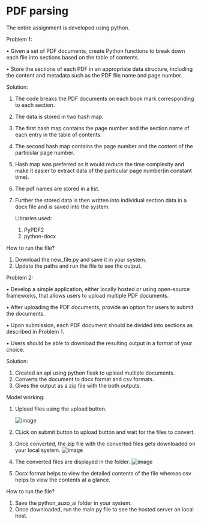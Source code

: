 # PDF parsing

The entire assignment is developed using python.

Problem 1:

• Given a set of PDF documents, create Python functions to break down each file into sections
based on the table of contents.

• Store the sections of each PDF in an appropriate data structure, including the content and
metadata such as the PDF file name and page number.

Solution:
1. The code breaks the PDF documents on each book mark corresponding to each section.
2. The data is stored in two hash map.
3. The first hash map contains the page number and the section name of each entry in the table of contents.
4. The second hash map contains the page number and the content of the particular page number.
5. Hash map was preferred as it would reduce the time complexity and make it easier to extract data of the particular page number(in constant time).
6. The pdf names are stored in a list.
7. Further the stored data is then written into individual section data in a docx file and is saved into the system.

   Libraries used:
   1. PyPDF2
   2. python-docx

How to run the file?
1. Download the new_file.py and save it in your system.
2. Update the paths and run the file to see the output.

Problem 2:

• Develop a simple application, either locally hosted or using open-source frameworks, that
allows users to upload multiple PDF documents.

• After uploading the PDF documents, provide an option for users to submit the documents.

• Upon submission, each PDF document should be divided into sections as described in
Problem 1.

• Users should be able to download the resulting output in a format of your choice.

Solution:
1. Created an api using python flask to upload mutliple documents.
2. Converts the document to docx format and csv formats.
3.  Gives the output as a zip file with the both outputs.


Model working:

1. Upload files using the upload button.

   ![image](https://github.com/sruShiva/Auxo_ai/assets/91767610/fd85236b-5c9f-462d-89e1-6d730db89a57)

2. CLick on submit button to upload button and wait for the files to convert.
3. Once converted, the zip file with the converted files gets downloaded on your local system.
   ![image](https://github.com/sruShiva/Auxo_ai/assets/91767610/1b303209-83e3-4eec-be7f-72c949f81936)
4. The converted files are displayed in the folder.
   ![image](https://github.com/sruShiva/Auxo_ai/assets/91767610/f0fc1aec-f8ca-4c0e-938e-9eb8176fb80a)
5. Docx format helps to view the detailed contents of the file whereas csv helps to view the contents at a glance.

How to run the file?
1. Save the python_auxo_ai folder in your system.
2. Once downloaded, run the main.py file to see the hosted server on local host.









   

